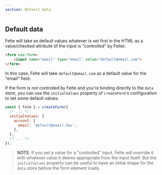 ```yaml
---
section: Default data
---
```


## Default data

Felte will take as default values whatever is set first in the HTML as a value/checked attribute (if the input is "controlled" by Felte).

```html
<form use:form>
    <input name="email" type="email" value="default@email.com">
</form>
```

In this case, Felte will take `default@email.com` as a default value for the "email" field.

If the form is not controlled by Felte and you're binding directly to the `data` store, you can use the `initialValues` property of `createForm`'s configuration to set some default values.

```javascript
const { form } = createForm({
  /* ... */
  initialValues: {
    account: {
      email: 'default@email.dev',
    },
  },
  /* ... */
});
```

> **NOTE**: If you set a value for a "controlled" input, Felte will override it with whatever value it deems appropriate from the input itself. But the `initialValues` property can be useful to have an initial shape for the `data` store before the form element loads.

